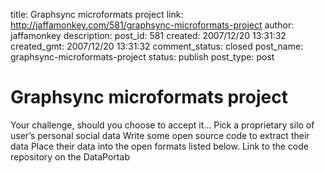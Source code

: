 title: Graphsync microformats project
link: http://jaffamonkey.com/581/graphsync-microformats-project
author: jaffamonkey
description: 
post_id: 581
created: 2007/12/20 13:31:32
created_gmt: 2007/12/20 13:31:32
comment_status: closed
post_name: graphsync-microformats-project
status: publish
post_type: post

<!--Your challenge, should you choose to accept it… Pick a proprietary silo of user’s personal social data Write some open source code to extract their data Place their data into the open formats listed below. Link to the code repository on the DataPortab-->

# Graphsync microformats project

Your challenge, should you choose to accept it… Pick a proprietary silo of user’s personal social data Write some open source code to extract their data Place their data into the open formats listed below. Link to the code repository on the DataPortab